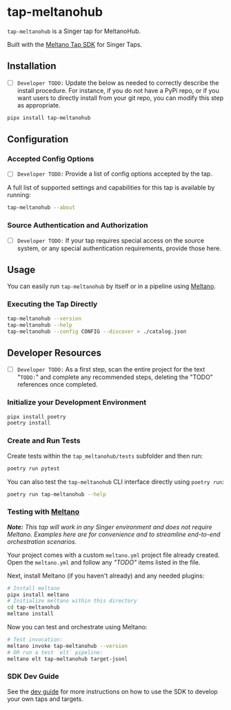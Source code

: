 # tap-meltanohub

`tap-meltanohub` is a Singer tap for MeltanoHub.

Built with the [Meltano Tap SDK](https://sdk.meltano.com) for Singer Taps.

## Installation

- [ ] `Developer TODO:` Update the below as needed to correctly describe the install procedure. For instance, if you do not have a PyPi repo, or if you want users to directly install from your git repo, you can modify this step as appropriate.

```bash
pipx install tap-meltanohub
```

## Configuration

### Accepted Config Options

- [ ] `Developer TODO:` Provide a list of config options accepted by the tap.

A full list of supported settings and capabilities for this
tap is available by running:

```bash
tap-meltanohub --about
```

### Source Authentication and Authorization

- [ ] `Developer TODO:` If your tap requires special access on the source system, or any special authentication requirements, provide those here.

## Usage

You can easily run `tap-meltanohub` by itself or in a pipeline using [Meltano](https://meltano.com/).

### Executing the Tap Directly

```bash
tap-meltanohub --version
tap-meltanohub --help
tap-meltanohub --config CONFIG --discover > ./catalog.json
```

## Developer Resources

- [ ] `Developer TODO:` As a first step, scan the entire project for the text "`TODO:`" and complete any recommended steps, deleting the "TODO" references once completed.

### Initialize your Development Environment

```bash
pipx install poetry
poetry install
```

### Create and Run Tests

Create tests within the `tap_meltanohub/tests` subfolder and
  then run:

```bash
poetry run pytest
```

You can also test the `tap-meltanohub` CLI interface directly using `poetry run`:

```bash
poetry run tap-meltanohub --help
```

### Testing with [Meltano](https://www.meltano.com)

_**Note:** This tap will work in any Singer environment and does not require Meltano.
Examples here are for convenience and to streamline end-to-end orchestration scenarios._

Your project comes with a custom `meltano.yml` project file already created. Open the `meltano.yml` and follow any _"TODO"_ items listed in
the file.

Next, install Meltano (if you haven't already) and any needed plugins:

```bash
# Install meltano
pipx install meltano
# Initialize meltano within this directory
cd tap-meltanohub
meltano install
```

Now you can test and orchestrate using Meltano:

```bash
# Test invocation:
meltano invoke tap-meltanohub --version
# OR run a test `elt` pipeline:
meltano elt tap-meltanohub target-jsonl
```

### SDK Dev Guide

See the [dev guide](https://sdk.meltano.com/en/latest/dev_guide.html) for more instructions on how to use the SDK to 
develop your own taps and targets.
